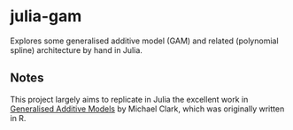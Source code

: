 # julia-gam
Explores some generalised additive model (GAM) and related (polynomial spline) architecture by hand in Julia.

## Notes

This project largely aims to replicate in Julia the excellent work in [Generalised Additive Models](https://m-clark.github.io/generalized-additive-models/technical.html) by Michael Clark, which was originally written in R.
